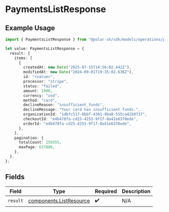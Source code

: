 # PaymentsListResponse

## Example Usage

```typescript
import { PaymentsListResponse } from "@polar-sh/sdk/models/operations/paymentslist.js";

let value: PaymentsListResponse = {
  result: {
    items: [
      {
        createdAt: new Date("2025-07-15T14:56:02.442Z"),
        modifiedAt: new Date("2024-09-01T19:35:02.636Z"),
        id: "<value>",
        processor: "stripe",
        status: "failed",
        amount: 1000,
        currency: "usd",
        method: "card",
        declineReason: "insufficient_funds",
        declineMessage: "Your card has insufficient funds.",
        organizationId: "1dbfc517-0bbf-4301-9ba8-555ca42b9737",
        checkoutId: "e4b478fa-cd25-4253-9f1f-8a41e6370ede",
        orderId: "e4b478fa-cd25-4253-9f1f-8a41e6370ede",
      },
    ],
    pagination: {
      totalCount: 250355,
      maxPage: 637886,
    },
  },
};
```

## Fields

| Field                                                              | Type                                                               | Required                                                           | Description                                                        |
| ------------------------------------------------------------------ | ------------------------------------------------------------------ | ------------------------------------------------------------------ | ------------------------------------------------------------------ |
| `result`                                                           | [components.ListResource](../../models/components/listresource.md) | :heavy_check_mark:                                                 | N/A                                                                |